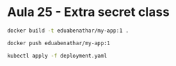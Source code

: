 
# Aula 25 -  Extra secret class

```sh
docker build -t eduabenathar/my-app:1 .

docker push eduabenathar/my-app:1

kubectl apply -f deployment.yaml
```
